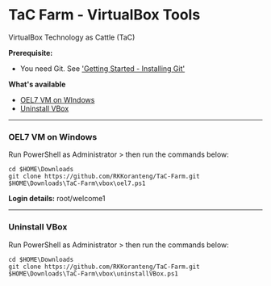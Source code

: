 # TaC Farm - VirtualBox Tools  
VirtualBox Technology as Cattle (TaC)

**Prerequisite:**
* You need Git. See ['Getting Started - Installing Git'](https://git-scm.com/book/en/v2/Getting-Started-Installing-Git)

**What's available**
* [OEL7 VM on WIndows](#oel7.ps1)
* [Uninstall VBox](#uninstallVBox.ps1)

***

### OEL7 VM on Windows
Run PowerShell as Administrator > then run the commands below:
```
cd $HOME\Downloads
git clone https://github.com/RKKoranteng/TaC-Farm.git
$HOME\Downloads\TaC-Farm\vbox\oel7.ps1
```
**Login details:** root/welcome1

***

### Uninstall VBox
Run PowerShell as Administrator > then run the commands below:
```
cd $HOME\Downloads
git clone https://github.com/RKKoranteng/TaC-Farm.git
$HOME\Downloads\TaC-Farm\vbox\uninstallVBox.ps1
```

